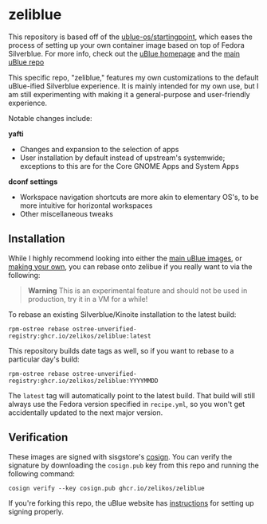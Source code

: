 # zeliblue

This repository is based off of the [ublue-os/startingpoint](https://github.com/ublue-os/startingpoint), which eases the process of setting up your own container image based on top of Fedora Silverblue. For more info, check out the [uBlue homepage](https://ublue.it/) and the [main uBlue repo](https://github.com/ublue-os/main/)

This specific repo, "zeliblue," features my own customizations to the default uBlue-ified Silverblue experience. It is mainly intended for my own use, but I am still experimenting with making it a general-purpose and user-friendly experience.

Notable changes include:

**yafti**
- Changes and expansion to the selection of apps
- User installation by default instead of upstream's systemwide; exceptions to this are for the Core GNOME Apps and System Apps

**dconf settings**
- Workspace navigation shortcuts are more akin to elementary OS's, to be more intuitive for horizontal workspaces
- Other miscellaneous tweaks

## Installation

While I highly recommend looking into either the [main uBlue images](https://ublue.it/images/), or [making your own](https://ublue.it/making-your-own/), you can rebase onto zelibue if you really want to via the following:

> **Warning**
> This is an experimental feature and should not be used in production, try it in a VM for a while!

To rebase an existing Silverblue/Kinoite installation to the latest build:

```
rpm-ostree rebase ostree-unverified-registry:ghcr.io/zelikos/zeliblue:latest
```

This repository builds date tags as well, so if you want to rebase to a particular day's build:

```
rpm-ostree rebase ostree-unverified-registry:ghcr.io/zelikos/zeliblue:YYYYMMDD
```

The `latest` tag will automatically point to the latest build. That build will still always use the Fedora version specified in `recipe.yml`, so you won't get accidentally updated to the next major version.

## Verification

These images are signed with sisgstore's [cosign](https://docs.sigstore.dev/cosign/overview/). You can verify the signature by downloading the `cosign.pub` key from this repo and running the following command:

    cosign verify --key cosign.pub ghcr.io/zelikos/zeliblue

If you're forking this repo, the uBlue website has [instructions](https://ublue.it/making-your-own/) for setting up signing properly.
